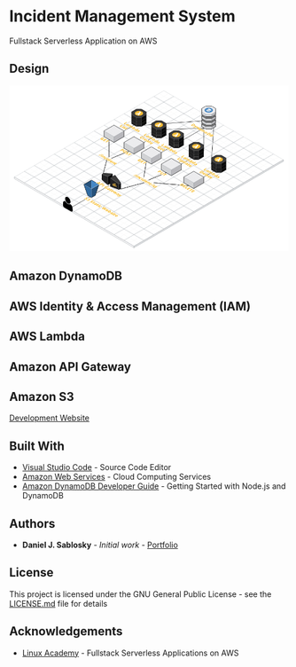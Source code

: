 # Incident Management System

Fullstack Serverless Application on AWS

## Design

![](image.png)

## Amazon DynamoDB

## AWS Identity & Access Management (IAM)

## AWS Lambda

## Amazon API Gateway

## Amazon S3
[Development Website](http://djs-incident-management-system.s3-website-us-east-1.amazonaws.com)

## Built With

* [Visual Studio Code](https://code.visualstudio.com) - Source Code Editor
* [Amazon Web Services](https://aws.amazon.com) - Cloud Computing Services
* [Amazon DynamoDB Developer Guide](https://docs.aws.amazon.com/amazondynamodb/latest/developerguide/GettingStarted.NodeJs.html) - Getting Started with Node.js and DynamoDB

## Authors

* **Daniel J. Sablosky** - *Initial work* - [Portfolio](https://portfolio.djsablosky.info)

## License

This project is licensed under the GNU General Public License - see the [LICENSE.md](LICENSE.md) file for details

## Acknowledgements

* [Linux Academy](https://linuxacademy.com) - Fullstack Serverless Applications on AWS